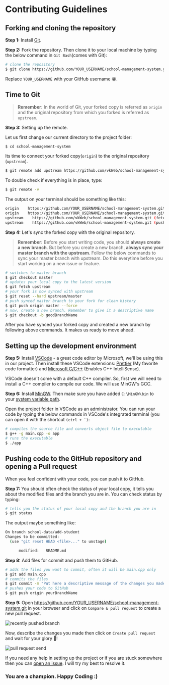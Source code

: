 # Contributing Guidelines

## Forking and cloning the repository

**Step 1:** Install [Git](https://git-scm.com/).

**Step 2:** Fork the repository. Then clone it to your local machine by typing the below command in `Git Bash`(comes with Git):

```bash
# clone the repository
$ git clone https://github.com/YOUR_USERNAME/school-management-system.git
```

Replace `YOUR_USERNAME` with your GitHub username :stuck_out_tongue_winking_eye:.

## Time to Git

> **Remember:** In the world of Git, your forked copy is referred as `origin` and the original repository from which you forked is referred as `upstream`.

**Step 3:** Setting up the remote.

Let us first change our current directory to the project folder:

```bash
$ cd school-management-system
```

Its time to connect your forked copy(`origin`) to the original repository (`upstream`).

```bash
$ git remote add upstream https://github.com/vkWeb/school-management-system.git
```

To double check if everything is in place, type:

```bash
$ git remote -v
```

The output on your terminal should be something like this:

```bash
origin    https://github.com/YOUR_USERNAME/school-management-system.git (fetch)
origin    https://github.com/YOUR_USERNAME/school-management-system.git (push)
upstream    https://github.com/vkWeb/school-management-system.git (fetch)
upstream    https://github.com/vkWeb/school-management-system.git (push)
```

**Step 4:** Let's sync the forked copy with the original repository.

> **Remember:** Before you start writing code, you should **always create a new branch**. But before you create a new branch, **always sync your master branch with the upstream**. Follow the below commands to sync your master branch with upstream. Do this everytime before you start working on a new issue or feature.

```bash
# switches to master branch
$ git checkout master
# updates your local copy to the latest version
$ git fetch upstream
# your fork is now synced with upstream
$ git reset --hard upstream/master
# push synced master branch to your fork for clean history
$ git push origin master --force
# now, create a new branch. Remember to give it a descriptive name
$ git checkout -b goodBranchName
```

After you have synced your forked copy and created a new branch by following above commands. It makes us ready to move ahead.

## Setting up the development environment

**Step 5:** Install [VSCode](https://code.visualstudio.com/) - a great code editor by Microsoft, we'll be using this in our project. Then install these VSCode extensions: [Prettier](https://marketplace.visualstudio.com/items?itemName=esbenp.prettier-vscode) (My favorite code formatter) and [Microsoft C/C++](https://marketplace.visualstudio.com/items?itemName=ms-vscode.cpptools) (Enables C++ IntelliSense).

VSCode doesn't come with a default C++ compiler. So, first we will need to install a C++ compiler to compile our code. We will use MinGW's GCC.

**Step 6:** Install [MinGW](http://www.mingw.org/). Then make sure you have added `C:\MinGW\bin` to your [system variable path](https://www.howtogeek.com/118594/how-to-edit-your-system-path-for-easy-command-line-access/).

Open the project folder in VSCode as an administrator. You can run your code by typing the below commands in VSCode's integrated terminal (you can open it with the shortcut `` (ctrl + `) ``:

```bash
# compiles the source file and converts object file to executable
$ g++ -g main.cpp -o app
# runs the executable
$ ./app
```

## Pushing code to the GitHub repository and opening a Pull request

When you feel confident with your code, you can push it to GitHub.

**Step 7:** You should often check the status of your local copy, it tells you about the modified files and the branch you are in. You can check status by typing:

```bash
# tells you the status of your local copy and the branch you are in
$ git status
```

The output maybe something like:

```bash
On branch school-data/add-student
Changes to be committed:
  (use "git reset HEAD <file>..." to unstage)

      modified:   README.md
```

**Step 8:** Add files for commit and push them to GitHub.

```bash
# adds the files you want to commit, often it will be main.cpp only
$ git add main.cpp
# commits the files
$ git commit -m "Put here a descriptive message of the changes you made"
# pushes your code to GitHub
$ git push origin yourBranchName
```

**Step 9:** Open https://github.com/YOUR_USERNAME/school-management-system.git in your browser and click on `Compare & pull request` to create a new pull request.

![recently pushed branch](assets/recently_pushed_branch.png)

Now, describe the changes you made then click on `Create pull request` and wait for your glory :tada:!

![pull request send](assets/pr-send.png)

If you need any help in setting up the project or if you are stuck somewhere then you can [open an issue](https://github.com/vkWeb/school-management-system/issues/new). I will try my best to resolve it.

### You are a champion. Happy Coding :)
